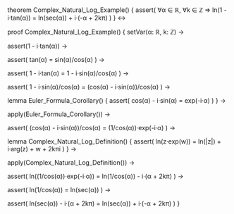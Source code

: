theorem Complex_Natural_Log_Example() {
  assert(
    ∀α ∈ ℝ, ∀k ∈ ℤ ⇒ 
    ln(1 - i·tan(α)) = ln(sec(α)) + i·(-α + 2kπ)
  )
} ↔

proof Complex_Natural_Log_Example() {
  setVar(α: ℝ, k: ℤ) →
  
  assert(1 - i·tan(α)) →
  
  assert(
    tan(α) = sin(α)/cos(α)
  ) →
  
  assert(
    1 - i·tan(α) = 1 - i·sin(α)/cos(α)
  ) →
  
  assert(
    1 - i·sin(α)/cos(α) = (cos(α) - i·sin(α))/cos(α)
  ) →
  
  lemma Euler_Formula_Corollary() {
    assert(
      cos(α) - i·sin(α) = exp(-i·α)
    )
  } →
  
  apply(Euler_Formula_Corollary()) →
  
  assert(
    (cos(α) - i·sin(α))/cos(α) = (1/cos(α))·exp(-i·α)
  ) →
  
  lemma Complex_Natural_Log_Definition() {
    assert(
      ln(z·exp(w)) = ln(|z|) + i·arg(z) + w + 2kπi
    )
  } →
  
  apply(Complex_Natural_Log_Definition()) →
  
  assert(
    ln((1/cos(α))·exp(-i·α)) = ln(1/cos(α)) - i·(α + 2kπ)
  ) →
  
  assert(
    ln(1/cos(α)) = ln(sec(α))
  ) →
  
  assert(
    ln(sec(α)) - i·(α + 2kπ) = ln(sec(α)) + i·(-α + 2kπ)
  )
}